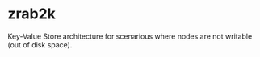 # zrab2k
Key-Value Store architecture for scenarious where nodes are not writable (out of disk space).
